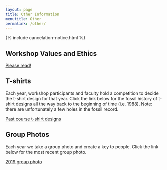 ```yaml
---
layout: page
title: Other Information
menutitle: Other
permalink: /other/
---
```

{% include cancelation-notice.html %}

## Workshop Values and Ethics

[Please read!](/values-and-ethics/)

## T-shirts

Each year, workshop participants and faculty hold a competition to decide the t-shirt design for that year. Click the link below for the fossil history of t-shirt designs all the way back to the beginning of time (i.e. 1988). Note: there are unfortunately a few holes in the fossil record.

[Past course t-shirt designs](/tshirts)

## Group Photos

Each year we take a group photo and create a key to people. Click the link below for the most recent group photo.

[2019 group photo](/group-photos/2019/)
